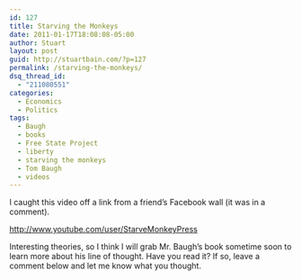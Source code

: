 ```yaml
---
id: 127
title: Starving the Monkeys
date: 2011-01-17T18:08:08-05:00
author: Stuart
layout: post
guid: http://stuartbain.com/?p=127
permalink: /starving-the-monkeys/
dsq_thread_id:
  - "211080551"
categories:
  - Economics
  - Politics
tags:
  - Baugh
  - books
  - Free State Project
  - liberty
  - starving the monkeys
  - Tom Baugh
  - videos
---
```

I caught this video off a link from a friend&#8217;s Facebook wall (it was in a comment).

<http://www.youtube.com/user/StarveMonkeyPress>

Interesting theories, so I think I will grab Mr. Baugh&#8217;s book sometime soon to learn more about his line of thought. Have you read it? If so, leave a comment below and let me know what you thought.